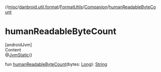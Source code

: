 //[misc](../../../index.md)/[danbroid.util.format](../../index.md)/[FormatUtils](../index.md)/[Companion](index.md)/[humanReadableByteCount](human-readable-byte-count.md)



# humanReadableByteCount  
[androidJvm]  
Content  
@[JvmStatic](https://kotlinlang.org/api/latest/jvm/stdlib/kotlin.jvm/-jvm-static/index.html)()  
  
fun [humanReadableByteCount](human-readable-byte-count.md)(bytes: [Long](https://kotlinlang.org/api/latest/jvm/stdlib/kotlin/-long/index.html)): [String](https://kotlinlang.org/api/latest/jvm/stdlib/kotlin/-string/index.html)  



